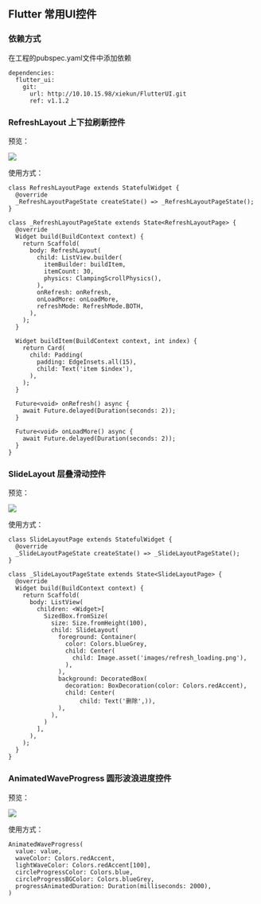 ## Flutter 常用UI控件 ##

### 依赖方式 ###
在工程的pubspec.yaml文件中添加依赖

    dependencies:
	  flutter_ui:
	    git:
	      url: http://10.10.15.98/xiekun/FlutterUI.git
	      ref: v1.1.2



### RefreshLayout 上下拉刷新控件 ###
预览：

![](preview/3.gif)

使用方式：

    class RefreshLayoutPage extends StatefulWidget {
	  @override
	  _RefreshLayoutPageState createState() => _RefreshLayoutPageState();
	}
	
	class _RefreshLayoutPageState extends State<RefreshLayoutPage> {
	  @override
	  Widget build(BuildContext context) {
	    return Scaffold(
	      body: RefreshLayout(
	        child: ListView.builder(
	          itemBuilder: buildItem,
	          itemCount: 30,
	          physics: ClampingScrollPhysics(),
	        ),
	        onRefresh: onRefresh,
	        onLoadMore: onLoadMore,
	        refreshMode: RefreshMode.BOTH,
	      ),
	    );
	  }
	
	  Widget buildItem(BuildContext context, int index) {
	    return Card(
	      child: Padding(
	        padding: EdgeInsets.all(15),
	        child: Text('item $index'),
	      ),
	    );
	  }
	
	  Future<void> onRefresh() async {
	    await Future.delayed(Duration(seconds: 2));
	  }
	
	  Future<void> onLoadMore() async {
	    await Future.delayed(Duration(seconds: 2));
	  }
	}

### SlideLayout 层叠滑动控件 ###
预览：

![](preview/4.gif)


使用方式：

	class SlideLayoutPage extends StatefulWidget {
	  @override
	  _SlideLayoutPageState createState() => _SlideLayoutPageState();
	}
	
	class _SlideLayoutPageState extends State<SlideLayoutPage> {
	  @override
	  Widget build(BuildContext context) {
	    return Scaffold(
	      body: ListView(
	        children: <Widget>[
	          SizedBox.fromSize(
	            size: Size.fromHeight(100),
	            child: SlideLayout(
	              foreground: Container(
	                color: Colors.blueGrey,
	                child: Center(
	                  child: Image.asset('images/refresh_loading.png'),
	                ),
	              ),
	              background: DecoratedBox(
	                decoration: BoxDecoration(color: Colors.redAccent),
	                child: Center(
	                    child: Text('删除',)),
	              ),
	            ),
	          )
	        ],
	      ),
	    );
	  }
	}
	
	
### AnimatedWaveProgress 圆形波浪进度控件 ###
预览：

![](preview/1.gif)


使用方式：

	AnimatedWaveProgress(
      value: value,
      waveColor: Colors.redAccent,
      lightWaveColor: Colors.redAccent[100],
      circleProgressColor: Colors.blue,
      circleProgressBGColor: Colors.blueGrey,
      progressAnimatedDuration: Duration(milliseconds: 2000),
    )